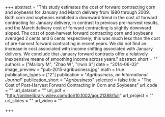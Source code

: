 +++
abstract = "This study estimates the cost of forward contracting corn and soybeans for January and March delivery from 1980 through 2009. Both corn and soybeans exhibited a downward trend in the cost of forward contracting for January delivery, in contrast to previous pre-harvest results, and the March delivery cost of forward contracting is slightly downward sloped. The cost of post-harvest forward contracting corn and soybeans averaged 2 cents and 6 cents respectively; this was much less than the cost of pre-harvest forward contracting in recent years. We did not find an increase in cost associated with income shifting associated with January delivery. We conclude that January forward contracts offer a relatively inexpensive means of smoothing income across years."
abstract_short = ""
authors = ["Mallory M", "Zhao W", "Irwin S"]
date = "2014-06-03"
image_preview = "pub-2015-agribusiness.jpg"
math = true
publication_types = ["2"]
publication = "*Agribusiness, an International Journal*"
publication_short = "*Agribusiness*"
selected = false
title = "The Cost of Post-Harvest Forward Contracting in Corn and Soybeans"
url_code = ""
url_dataset = ""
url_pdf = "http://onlinelibrary.wiley.com/doi/10.1002/agr.21388/full"
url_project = ""
url_slides = ""
url_video = ""

+++

